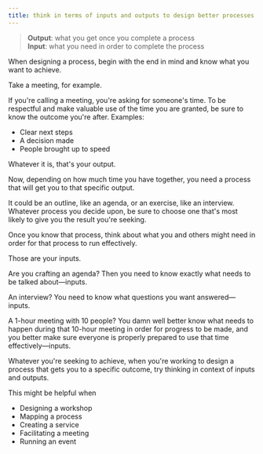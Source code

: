 ```yaml
---
title: think in terms of inputs and outputs to design better processes
---
```


> **Output**: what you get once you complete a process<br>**Input**: what you need in order to complete the process

When designing a process, begin with the end in mind and know what you want to achieve.

Take a meeting, for example.

If you're calling a meeting, you're asking for someone's time. To be respectful and make valuable use of the time you are granted, be sure to know the outcome you're after. Examples:

- Clear next steps
- A decision made
- People brought up to speed

Whatever it is, that's your output.

Now, depending on how much time you have together, you need a process that will get you to that specific output.

It could be an outline, like an agenda, or an exercise, like an interview. Whatever process you decide upon, be sure to choose one that's most likely to give you the result you're seeking.

Once you know that process, think about what you and others might need in order for that process to run effectively.

Those are your inputs.

Are you crafting an agenda? Then you need to know exactly what needs to be talked about—inputs.

An interview? You need to know what questions you want answered—inputs.

A 1-hour meeting with 10 people? You damn well better know what needs to happen during that 10-hour meeting in order for progress to be made, and you better make sure everyone is properly prepared to use that time effectively—inputs.

Whatever you're seeking to achieve, when you're working to design a process that gets you to a specific outcome, try thinking in context of inputs and outputs.

This might be helpful when
- Designing a workshop
- Mapping a process
- Creating a service
- Facilitating a meeting
- Running an event